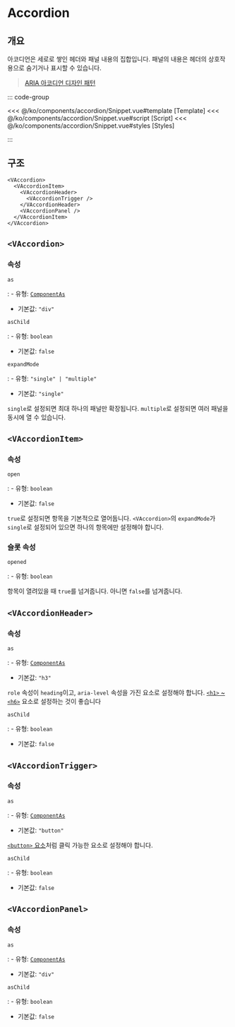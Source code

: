 <script setup lang="ts">
import Snippet from "./Snippet.vue";
</script>

# Accordion

## 개요

아코디언은 세로로 쌓인 헤더와 패널 내용의 집합입니다. 패널의 내용은 헤더의 상호작용으로 숨기거나 표시할 수 있습니다.

> [ARIA 아코디언 디자인 패턴](https://www.w3.org/WAI/ARIA/apg/patterns/accordion/)

<VComponentPreview>
  <Snippet />
</VComponentPreview>

::: code-group

<<< @/ko/components/accordion/Snippet.vue#template [Template]
<<< @/ko/components/accordion/Snippet.vue#script [Script]
<<< @/ko/components/accordion/Snippet.vue#styles [Styles]

:::

## 구조

```vue-html
<VAccordion>
  <VAccordionItem>
    <VAccordionHeader>
      <VAccordionTrigger />
    </VAccordionHeader>
    <VAccordionPanel />
  </VAccordionItem>
</VAccordion>
```

## `<VAccordion>`

### 속성

`as`

: - 유형: [`ComponentAs`](/ko/api/types/component-as/)
  - 기본값: `"div"`

`asChild`

: - 유형: `boolean`
  - 기본값: `false`

`expandMode`

: - 유형: `"single" | "multiple"`
  - 기본값: `"single"`

  `single`로 설정되면 최대 하나의 패널만 확장됩니다. `multiple`로 설정되면 여러 패널을 동시에 열 수 있습니다.

## `<VAccordionItem>`

### 속성

`open`

: - 유형: `boolean`
  - 기본값: `false`

  `true`로 설정되면 항목을 기본적으로 열어둡니다. `<VAccordion>`의 `expandMode`가 `single`로 설정되어 있으면 하나의 항목에만 설정해야 합니다.

### 슬롯 속성

`opened`

: - 유형: `boolean`

  항목이 열려있을 때 `true`를 넘겨줍니다. 아니면 `false`를 넘겨줍니다.

## `<VAccordionHeader>`

### 속성

`as`

: - 유형: [`ComponentAs`](/ko/api/types/component-as/)
  - 기본값: `"h3"`

  `role` 속성이 `heading`이고, `aria-level` 속성을 가진 요소로 설정해야 합니다. [`<h1>` ~ `<h6>`](https://developer.mozilla.org/ko/docs/Web/HTML/Element/Heading_Elements) 요소로 설정하는 것이 좋습니다

`asChild`

: - 유형: `boolean`
  - 기본값: `false`

## `<VAccordionTrigger>`

### 속성

`as`

: - 유형: [`ComponentAs`](/ko/api/types/component-as/)
  - 기본값: `"button"`

  [`<button>` 요소](https://developer.mozilla.org/ko/docs/Web/HTML/Element/button)처럼 클릭 가능한 요소로 설정해야 합니다.

`asChild`

: - 유형: `boolean`
  - 기본값: `false`

## `<VAccordionPanel>`

### 속성

`as`

: - 유형: [`ComponentAs`](/ko/api/types/component-as/)
  - 기본값: `"div"`

`asChild`

: - 유형: `boolean`
  - 기본값: `false`
